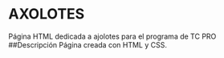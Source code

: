 # AXOLOTES
Página HTML dedicada a ajolotes para el programa de TC PRO
##Descripción
Página creada con HTML y CSS.
